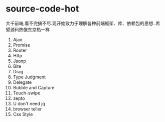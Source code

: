 # source-code-hot
大千前端,看不完搞不尽.现开始致力于理解各种前端框架、库、依赖包的思想..希望源码热像东京热一样

1. Ajax
2. Promise
3. Router
4. Http
5. Jsonp
6. Bite
7. Drag
8. Type Judgment
9. Delegate
10. Bubble and Capture
11. Touch-swipe
12. zepto
13. U don't need jq
14. browser teller
15. Css Style